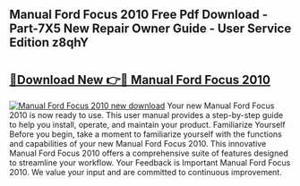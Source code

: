 ## Manual Ford Focus 2010 Free Pdf Download - Part-7X5 New Repair Owner Guide - User Service Edition z8qhY

# <h2><a href="http://cf15107.oget.top/?id=Manual+Ford+Focus+2010">🔗Download New 👉🔴 Manual Ford Focus 2010</a></h2>

[![Manual Ford Focus 2010 new download](https://i.imgur.com/5g1atiW.png)](http://cf15107.oget.top/?id=Manual+Ford+Focus+2010)
Your new Manual Ford Focus 2010 is now ready to use. This user manual provides a step-by-step guide to help you install, operate, and maintain your product. Familiarize Yourself Before you begin, take a moment to familiarize yourself with the functions and capabilities of your new Manual Ford Focus 2010. This innovative Manual Ford Focus 2010 offers a comprehensive suite of features designed to streamline your workflow. Your Feedback is Important Manual Ford Focus 2010. We value your input and are committed to continuous improvement.
